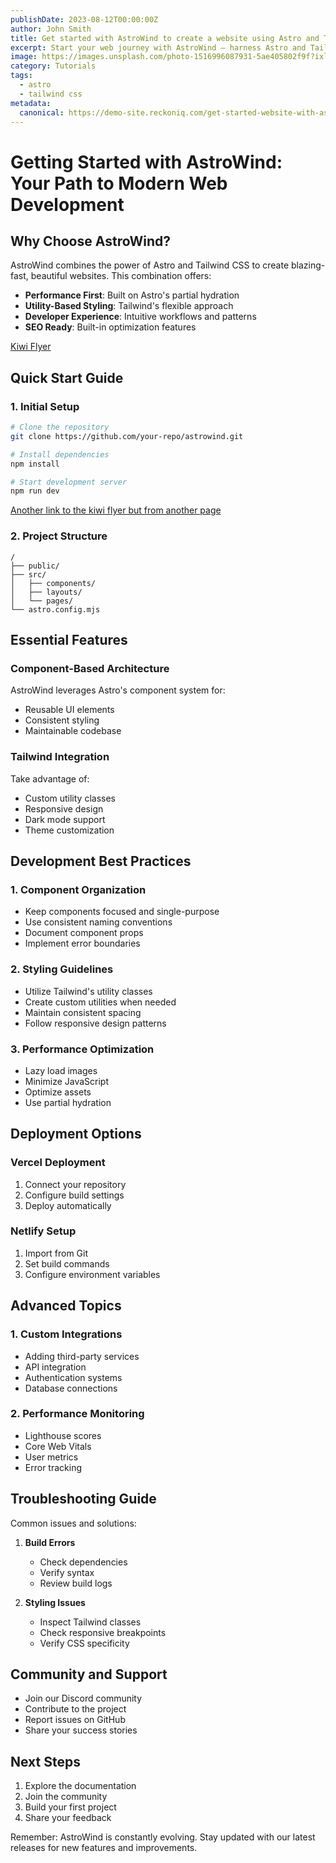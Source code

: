 ```yaml
---
publishDate: 2023-08-12T00:00:00Z
author: John Smith
title: Get started with AstroWind to create a website using Astro and Tailwind CSS
excerpt: Start your web journey with AstroWind – harness Astro and Tailwind CSS for a stunning site. Explore our guide now.
image: https://images.unsplash.com/photo-1516996087931-5ae405802f9f?ixlib=rb-4.0.3&ixid=M3wxMjA3fDB8MHxwaG90by1wYWdlfHx8fGVufDB8fHx8fA%3D%3D&auto=format&fit=crop&w=2070&q=80
category: Tutorials
tags:
  - astro
  - tailwind css
metadata:
  canonical: https://demo-site.reckoniq.com/get-started-website-with-astro-tailwind-css
---
```


# Getting Started with AstroWind: Your Path to Modern Web Development

## Why Choose AstroWind?

AstroWind combines the power of Astro and Tailwind CSS to create blazing-fast, beautiful websites. This combination offers:

- **Performance First**: Built on Astro's partial hydration
- **Utility-Based Styling**: Tailwind's flexible approach
- **Developer Experience**: Intuitive workflows and patterns
- **SEO Ready**: Built-in optimization features

[Kiwi Flyer](/pdf/kiwiflyer.pdf)

## Quick Start Guide

### 1. Initial Setup

```bash
# Clone the repository
git clone https://github.com/your-repo/astrowind.git

# Install dependencies
npm install

# Start development server
npm run dev
```

[Another link to the kiwi flyer but from another page](/pdf/kiwiflyer.pdf)

### 2. Project Structure

```plaintext
/
├── public/
├── src/
│   ├── components/
│   ├── layouts/
│   └── pages/
└── astro.config.mjs
```

## Essential Features

### Component-Based Architecture

AstroWind leverages Astro's component system for:

- Reusable UI elements
- Consistent styling
- Maintainable codebase

### Tailwind Integration

Take advantage of:

- Custom utility classes
- Responsive design
- Dark mode support
- Theme customization

## Development Best Practices

### 1. Component Organization

- Keep components focused and single-purpose
- Use consistent naming conventions
- Document component props
- Implement error boundaries

### 2. Styling Guidelines

- Utilize Tailwind's utility classes
- Create custom utilities when needed
- Maintain consistent spacing
- Follow responsive design patterns

### 3. Performance Optimization

- Lazy load images
- Minimize JavaScript
- Optimize assets
- Use partial hydration

## Deployment Options

### Vercel Deployment

1. Connect your repository
2. Configure build settings
3. Deploy automatically

### Netlify Setup

1. Import from Git
2. Set build commands
3. Configure environment variables

## Advanced Topics

### 1. Custom Integrations

- Adding third-party services
- API integration
- Authentication systems
- Database connections

### 2. Performance Monitoring

- Lighthouse scores
- Core Web Vitals
- User metrics
- Error tracking

## Troubleshooting Guide

Common issues and solutions:

1. **Build Errors**

   - Check dependencies
   - Verify syntax
   - Review build logs

2. **Styling Issues**
   - Inspect Tailwind classes
   - Check responsive breakpoints
   - Verify CSS specificity

## Community and Support

- Join our Discord community
- Contribute to the project
- Report issues on GitHub
- Share your success stories

## Next Steps

1. Explore the documentation
2. Join the community
3. Build your first project
4. Share your feedback

Remember: AstroWind is constantly evolving. Stay updated with our latest releases for new features and improvements.
